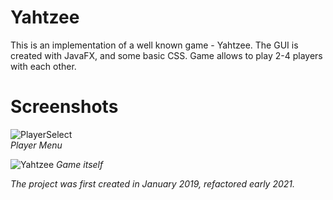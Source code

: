 # Yahtzee
This is an implementation of a well known game - Yahtzee. The GUI is created with JavaFX, and some basic CSS. Game allows to play 2-4 players with each other.

# Screenshots
![PlayerSelect](https://user-images.githubusercontent.com/42720598/111069090-b5e76380-84cb-11eb-8875-5ec531ada88d.png)  
*Player Menu*

![Yahtzee](https://user-images.githubusercontent.com/42720598/111067086-bb8c7b80-84c2-11eb-8022-772c21b1474a.png)
*Game itself*

*The project was first created in January 2019, refactored early 2021.*
